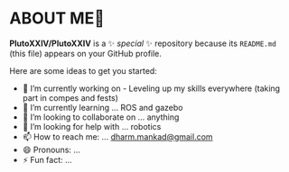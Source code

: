 # ABOUT ME👋

**PlutoXXIV/PlutoXXIV** is a ✨ _special_ ✨ repository because its `README.md` (this file) appears on your GitHub profile.

Here are some ideas to get you started:

- 🔭 I’m currently working on - Leveling up my skills everywhere (taking part in compes and fests)
- 🌱 I’m currently learning ... ROS and gazebo
- 👯 I’m looking to collaborate on ... anything
- 🤔 I’m looking for help with ... robotics
- 📫 How to reach me: ... dharm.mankad@gmail.com 
- 😄 Pronouns: ...
- ⚡ Fun fact: ...
